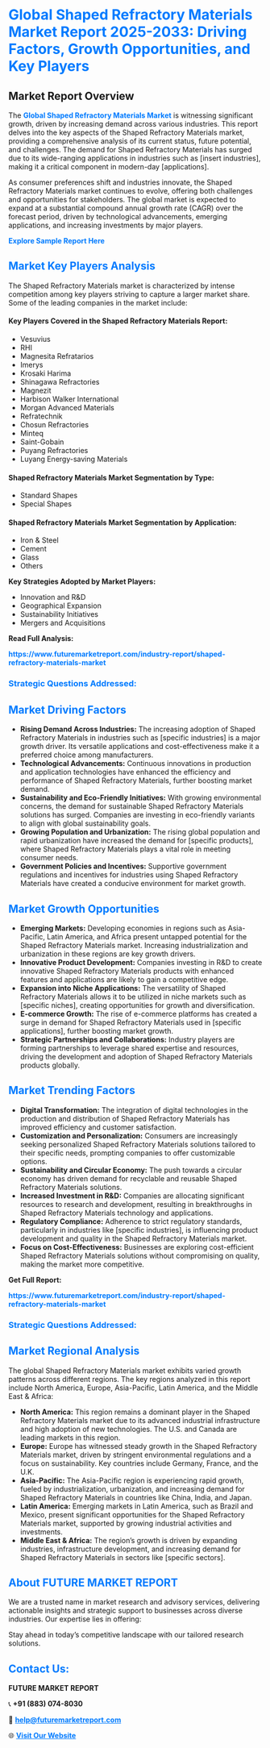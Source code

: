 <h1 style="color: #007BFF;">Global Shaped Refractory Materials Market Report 2025-2033: Driving Factors, Growth Opportunities, and Key Players</h1>

<section id="overview">
<h2>Market Report Overview</h2>
<p>The <a href="https://www.futuremarketreport.com/industry-report/shaped-refractory-materials-market" style="color: #007BFF; text-decoration: none;"><strong>Global Shaped Refractory Materials Market</strong></a> is witnessing significant growth, driven by increasing demand across various industries. This report delves into the key aspects of the Shaped Refractory Materials market, providing a comprehensive analysis of its current status, future potential, and challenges. The demand for Shaped Refractory Materials has surged due to its wide-ranging applications in industries such as [insert industries], making it a critical component in modern-day [applications].</p>
<p>As consumer preferences shift and industries innovate, the Shaped Refractory Materials market continues to evolve, offering both challenges and opportunities for stakeholders. The global market is expected to expand at a substantial compound annual growth rate (CAGR) over the forecast period, driven by technological advancements, emerging applications, and increasing investments by major players.</p>
</section>

<section id="overview">
<p><a href="https://www.futuremarketreport.com/request-sample/reportId=82983" style="color: #007BFF; text-decoration: none;"><strong>Explore Sample Report Here</strong></a></p>
</section>

<section id="key-players">
<h2 style="color: #007BFF;">Market Key Players Analysis</h2>
<p>The Shaped Refractory Materials market is characterized by intense competition among key players striving to capture a larger market share. Some of the leading companies in the market include:</p>
<h4>Key Players Covered in the Shaped Refractory Materials Report:</h4>
<ul><li>Vesuvius</li><li>RHI</li><li>Magnesita Refratarios</li><li>Imerys</li><li>Krosaki Harima</li><li>Shinagawa Refractories</li><li>Magnezit</li><li>Harbison Walker International</li><li>Morgan Advanced Materials</li><li>Refratechnik</li><li>Chosun Refractories</li><li>Minteq</li><li>Saint-Gobain</li><li>Puyang Refractories</li><li>Luyang Energy-saving Materials</li></ul>
<h4>Shaped Refractory Materials Market Segmentation by Type:</h4>
<ul><li>Standard Shapes</li><li>Special Shapes</li></ul>

<h4>Shaped Refractory Materials Market Segmentation by Application:</h4>
<ul><li>Iron &amp; Steel</li><li>Cement</li><li>Glass</li><li>Others</li></ul>
<p><strong>Key Strategies Adopted by Market Players:</strong></p>
<ul>
<li>Innovation and R&D</li>
<li>Geographical Expansion</li>
<li>Sustainability Initiatives</li>
<li>Mergers and Acquisitions</li>
</ul>
</section>

<section>
<p><strong>Read Full Analysis: </strong></p><a href="https://www.futuremarketreport.com/industry-report/shaped-refractory-materials-market" style="color: #007BFF; text-decoration: none;"><strong>https://www.futuremarketreport.com/industry-report/shaped-refractory-materials-market</strong></a>
<h3 style="color: #007BFF;">Strategic Questions Addressed:</h3>
</section>

<section id="driving-factors">
<h2 style="color: #007BFF;">Market Driving Factors</h2>
<ul>
<li><strong>Rising Demand Across Industries:</strong> The increasing adoption of Shaped Refractory Materials in industries such as [specific industries] is a major growth driver. Its versatile applications and cost-effectiveness make it a preferred choice among manufacturers.</li>
<li><strong>Technological Advancements:</strong> Continuous innovations in production and application technologies have enhanced the efficiency and performance of Shaped Refractory Materials, further boosting market demand.</li>
<li><strong>Sustainability and Eco-Friendly Initiatives:</strong> With growing environmental concerns, the demand for sustainable Shaped Refractory Materials solutions has surged. Companies are investing in eco-friendly variants to align with global sustainability goals.</li>
<li><strong>Growing Population and Urbanization:</strong> The rising global population and rapid urbanization have increased the demand for [specific products], where Shaped Refractory Materials plays a vital role in meeting consumer needs.</li>
<li><strong>Government Policies and Incentives:</strong> Supportive government regulations and incentives for industries using Shaped Refractory Materials have created a conducive environment for market growth.</li>
</ul>
</section>

<section id="growth-opportunities">
<h2 style="color: #007BFF;">Market Growth Opportunities</h2>
<ul>
<li><strong>Emerging Markets:</strong> Developing economies in regions such as Asia-Pacific, Latin America, and Africa present untapped potential for the Shaped Refractory Materials market. Increasing industrialization and urbanization in these regions are key growth drivers.</li>
<li><strong>Innovative Product Development:</strong> Companies investing in R&D to create innovative Shaped Refractory Materials products with enhanced features and applications are likely to gain a competitive edge.</li>
<li><strong>Expansion into Niche Applications:</strong> The versatility of Shaped Refractory Materials allows it to be utilized in niche markets such as [specific niches], creating opportunities for growth and diversification.</li>
<li><strong>E-commerce Growth:</strong> The rise of e-commerce platforms has created a surge in demand for Shaped Refractory Materials used in [specific applications], further boosting market growth.</li>
<li><strong>Strategic Partnerships and Collaborations:</strong> Industry players are forming partnerships to leverage shared expertise and resources, driving the development and adoption of Shaped Refractory Materials products globally.</li>
</ul>
</section>

<section id="trending-factors">
<h2 style="color: #007BFF;">Market Trending Factors</h2>
<ul>
<li><strong>Digital Transformation:</strong> The integration of digital technologies in the production and distribution of Shaped Refractory Materials has improved efficiency and customer satisfaction.</li>
<li><strong>Customization and Personalization:</strong> Consumers are increasingly seeking personalized Shaped Refractory Materials solutions tailored to their specific needs, prompting companies to offer customizable options.</li>
<li><strong>Sustainability and Circular Economy:</strong> The push towards a circular economy has driven demand for recyclable and reusable Shaped Refractory Materials solutions.</li>
<li><strong>Increased Investment in R&D:</strong> Companies are allocating significant resources to research and development, resulting in breakthroughs in Shaped Refractory Materials technology and applications.</li>
<li><strong>Regulatory Compliance:</strong> Adherence to strict regulatory standards, particularly in industries like [specific industries], is influencing product development and quality in the Shaped Refractory Materials market.</li>
<li><strong>Focus on Cost-Effectiveness:</strong> Businesses are exploring cost-efficient Shaped Refractory Materials solutions without compromising on quality, making the market more competitive.</li>
</ul>
</section>

<section>
<p><strong>Get Full Report: </strong></p><a href="https://www.futuremarketreport.com/industry-report/shaped-refractory-materials-market" style="color: #007BFF; text-decoration: none;"><strong>https://www.futuremarketreport.com/industry-report/shaped-refractory-materials-market</strong></a>
<h3 style="color: #007BFF;">Strategic Questions Addressed:</h3>
</section>


<section id="regional-analysis">
<h2 style="color: #007BFF;">Market Regional Analysis</h2>
<p>The global Shaped Refractory Materials market exhibits varied growth patterns across different regions. The key regions analyzed in this report include North America, Europe, Asia-Pacific, Latin America, and the Middle East & Africa:</p>
<ul>
<li><strong>North America:</strong> This region remains a dominant player in the Shaped Refractory Materials market due to its advanced industrial infrastructure and high adoption of new technologies. The U.S. and Canada are leading markets in this region.</li>
<li><strong>Europe:</strong> Europe has witnessed steady growth in the Shaped Refractory Materials market, driven by stringent environmental regulations and a focus on sustainability. Key countries include Germany, France, and the U.K.</li>
<li><strong>Asia-Pacific:</strong> The Asia-Pacific region is experiencing rapid growth, fueled by industrialization, urbanization, and increasing demand for Shaped Refractory Materials in countries like China, India, and Japan.</li>
<li><strong>Latin America:</strong> Emerging markets in Latin America, such as Brazil and Mexico, present significant opportunities for the Shaped Refractory Materials market, supported by growing industrial activities and investments.</li>
<li><strong>Middle East & Africa:</strong> The region’s growth is driven by expanding industries, infrastructure development, and increasing demand for Shaped Refractory Materials in sectors like [specific sectors].</li>
</ul>
</section>

<footer>
<h2 style="color: #007BFF;">About FUTURE MARKET REPORT</h2>
<p>We are a trusted name in market research and advisory services, delivering actionable insights and strategic support to businesses across diverse industries. Our expertise lies in offering:</p>

<p>Stay ahead in today’s competitive landscape with our tailored research solutions.</p>

<h2 style="color: #007BFF;">Contact Us:</h2>
<p><strong>FUTURE MARKET REPORT</strong></p>
<p>📞 <strong>+91 (883) 074-8030</strong></p>
<p>📧 <strong><a href="mailto:help@futuremarketreport.com" style="color: #007BFF;">help@futuremarketreport.com</a></strong></p>
<p>🌐 <strong><a href="https://www.futuremarketreport.com/" style="color: #007BFF;">Visit Our Website</a></strong></p>
</footer>